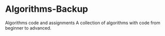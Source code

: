 # Algorithms-Backup
Algorithms code and assignments
A collection of algorithms with code from beginner to advanced. 

